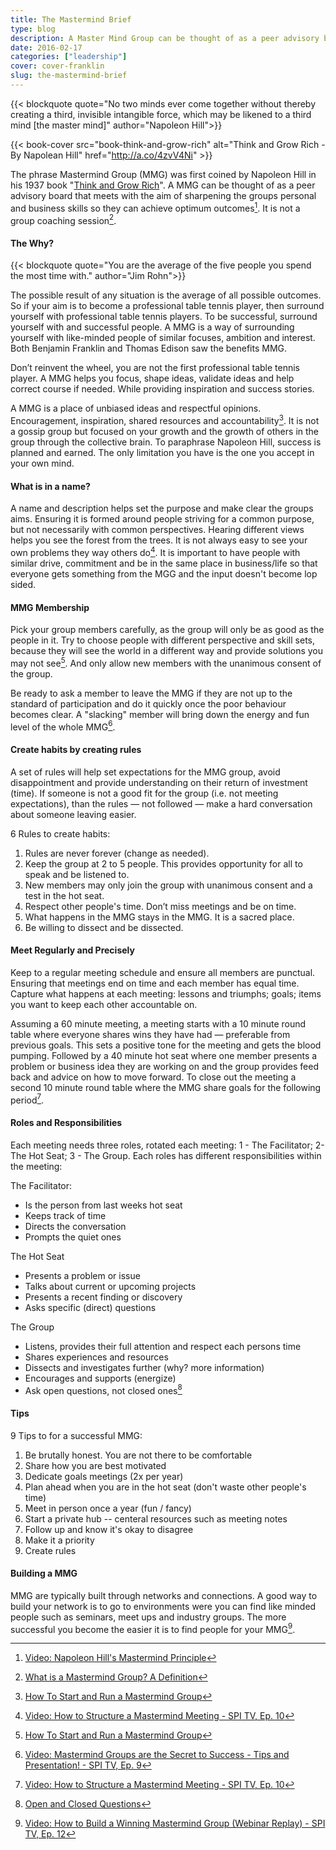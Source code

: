 ```yaml
---
title: The Mastermind Brief
type: blog
description: A Master Mind Group can be thought of as a peer advisory board that meets with the aim of sharpening the groups personal and business skills so they can achieve optimum outcomes
date: 2016-02-17
categories: ["leadership"]
cover: cover-franklin
slug: the-mastermind-brief
---
```


{{< blockquote quote="No two minds ever come together without thereby creating a third, invisible intangible force, which may be likened to a third mind [the master mind]" author="Napoleon Hill">}}

{{< book-cover src="book-think-and-grow-rich" alt="Think and Grow Rich - By Napolean Hill" href="http://a.co/4zvV4Ni" >}}

The phrase Mastermind Group (MMG) was first coined by Napoleon Hill in his 1937 book "[Think and Grow Rich](http://ws-na.amazon-adsystem.com/widgets/q?_encoding=UTF8&ASIN=1585424331&Format=_SL110_&ID=AsinImage&MarketPlace=US&ServiceVersion=20070822&WS=1&tag=iate-20)". A MMG can be thought of as a peer advisory board that meets with the aim of sharpening the groups personal and business skills so they can achieve optimum outcomes[^napoleon-hill]. It is not a group coaching session[^definition].

#### The Why?

{{< blockquote quote="You are the average of the five people you spend the most time with." author="Jim Rohn">}}

The possible result of any situation is the average of all possible outcomes. So if your aim is to become a professional table tennis player, then surround yourself with professional table tennis players. To be successful, surround yourself with and successful people. A MMG is a way of surrounding yourself with like-minded people of similar focuses, ambition and interest. Both Benjamin Franklin and Thomas Edison saw the benefits MMG.

Don’t reinvent the wheel, you are not the first professional table tennis player. A MMG helps you focus, shape ideas, validate ideas and help correct course if needed. While providing inspiration and success stories.

A MMG is a place of unbiased ideas and respectful opinions. Encouragement, inspiration, shared resources and accountability[^start-mmg]. It is not a gossip group but focused on your growth and the growth of others in the group through the collective brain. To paraphrase Napoleon Hill, success is planned and earned. The only limitation you have is the one you accept in your own mind.

#### What is in a name?

A name and description helps set the purpose and make clear the groups aims. Ensuring it is formed around people striving for a common purpose, but not necessarily with common perspectives. Hearing different views helps you see the forest from the trees. It is not always easy to see your own problems they way others do[^mmg-structure]. It is important to have people with similar drive, commitment and be in the same place in business/life so that everyone gets something from the MGG and the input doesn't become lop sided.

#### MMG Membership

Pick your group members carefully, as the group will only be as good as the people in it. Try to choose people with different perspective and skill sets, because they will see the world in a different way and provide solutions you may not see[^start-mmg]. And only allow new members with the unanimous consent of the group.

Be ready to ask a member to leave the MMG if they are not up to the standard of participation and do it quickly once the poor behaviour becomes clear. A "slacking" member will bring down the energy and fun level of the whole MMG[^mmg-tips].

#### Create habits by creating rules

A set of rules will help set expectations for the MMG group, avoid disappointment and provide understanding on their return of investment (time). If someone is not a good fit for the group (i.e. not meeting expectations), than the rules — not followed — make a hard conversation about someone leaving easier.

6 Rules to create habits:

1. Rules are never forever (change as needed).
1. Keep the group at 2 to 5 people. This provides opportunity for all to speak and be listened to.
1. New members may only join the group with unanimous consent and a test in the hot seat.
1. Respect other people's time. Don’t miss meetings and be on time.
1. What happens in the MMG stays in the MMG. It is a sacred place.
1. Be willing to dissect and be dissected.

#### Meet Regularly and Precisely

Keep to a regular meeting schedule and ensure all members are punctual. Ensuring that meetings end on time and each member has equal time. Capture what happens at each meeting: lessons and triumphs; goals; items you want to keep each other accountable on.

Assuming a 60 minute meeting, a meeting starts with a 10 minute round table where everyone shares wins they have had — preferable from previous goals. This sets a positive tone for the meeting and gets the blood pumping. Followed by a 40 minute hot seat where one member presents a problem or business idea they are working on and the group provides feed back and advice on how to move forward. To close out the meeting a second 10 minute round table where the MMG share goals for the following period[^mmg-structure].

#### Roles and Responsibilities

Each meeting needs three roles, rotated each meeting: 1 - The Facilitator; 2- The Hot Seat; 3 - The Group. Each roles has different responsibilities within the meeting:

The Facilitator:

* Is the person from last weeks hot seat
* Keeps track of time
* Directs the conversation
* Prompts the quiet ones

The Hot Seat

* Presents a problem or issue
* Talks about current or upcoming projects
* Presents a recent finding or discovery
* Asks specific (direct) questions

The Group

* Listens, provides their full attention and respect each persons time
* Shares experiences and resources
* Dissects and investigates further (why? more information)
* Encourages and supports (energize)
* Ask open questions, not closed ones[^open-close]

#### Tips

9 Tips to for a successful MMG:

1. Be brutally honest. You are not there to be comfortable
1. Share how you are best motivated
1. Dedicate goals meetings (2x per year)
1. Plan ahead when you are in the hot seat (don't waste other people's time)
1. Meet in person once a year (fun / fancy)
1. Start a private hub -- centeral resources such as meeting notes
1. Follow up and know it's okay to disagree
1. Make it a priority
1. Create rules

#### Building a MMG

MMG are typically built through networks and connections. A good way to build your network is to go to environments were you can find like minded people such as seminars, meet ups and industry groups. The more successful you become the easier it is to find people for your MMG[^mmg-build].

[^start-mmg]: [How To Start and Run a Mastermind Group](http://www.lifehack.org/articles/productivity/how-to-start-and-run-a-mastermind-group.html)
[^definition]: [What is a Mastermind Group? A Definition](http://www.thesuccessalliance.com/what-is-a-mastermind-group.html)
[^napoleon-hill]: [Video: Napoleon Hill's Mastermind Principle](https://www.youtube.com/watch?v=LDHCoNnuqUI)
[^mmg-structure]: [Video: How to Structure a Mastermind Meeting - SPI TV, Ep. 10](https://www.youtube.com/watch?v=6N-rAEgIxOY)
[^mmg-tips]: [Video: Mastermind Groups are the Secret to Success - Tips and Presentation! - SPI TV, Ep. 9](https://www.youtube.com/watch?v=p28vrcjZ8jc)
[^mmg-build]: [Video: How to Build a Winning Mastermind Group (Webinar Replay) - SPI TV, Ep. 12](https://www.youtube.com/watch?v=U0Np-IszK-8)
[^open-close]: [Open and Closed Questions](http://changingminds.org/techniques/questioning/open_closed_questions.htm)
